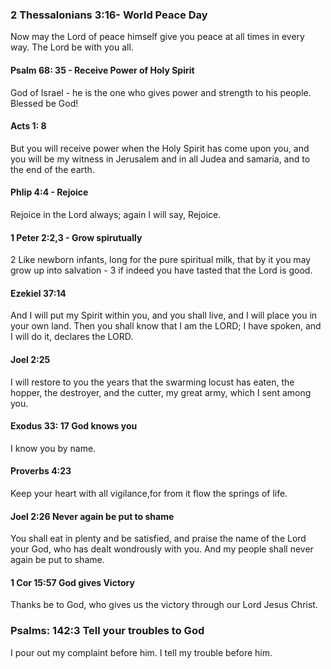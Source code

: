  ###  2 Thessalonians 3:16- World Peace Day
 
 Now may the Lord of peace himself give you peace at all times in every way. The Lord be with you all. 
 
 #### Psalm 68: 35 - Receive Power of Holy Spirit
 
 God of Israel - he is the one who gives power and strength to his people. Blessed be God!
 
 #### Acts 1: 8
 But you will receive power when the Holy Spirit has come upon you, and you will be my witness in Jerusalem and in all Judea and samaria, and to the end of the earth.
 
 #### Phlip 4:4 - Rejoice
 Rejoice in the Lord always; again I will say, Rejoice.
 
 #### 1 Peter 2:2,3 - Grow spirutually 
 
 2 Like newborn infants, long for the pure spiritual milk, that by it you may grow up into salvation - 3 if indeed you have tasted that the Lord is good.
 
 #### Ezekiel 37:14
 And I will put my Spirit within you, and you shall live, and I will place you in your own land. Then you shall know that I am the LORD; I have spoken, and I will do it, declares the LORD.
 
 #### Joel 2:25
 
 I will restore to you the years that the swarming locust has eaten, the hopper, the destroyer, and the cutter, my great army, which I sent among you.
 
 #### Exodus 33: 17 God knows you
 
 I know you by name.
 
 #### Proverbs 4:23
 Keep your heart with all vigilance,for from it flow the springs of life.
 
 #### Joel 2:26 Never again be put to shame
 You shall eat in plenty and be satisfied, and praise the name of the Lord your God, who has dealt wondrously with you. And my people shall never again be put to shame.
 
 #### 1 Cor 15:57 God gives Victory
 Thanks be to God, who gives us the victory through our Lord Jesus Christ.
 
 ### Psalms: 142:3 Tell your troubles to God
 I pour out my complaint before him. I tell my trouble before him.
 
 
 
 
 
